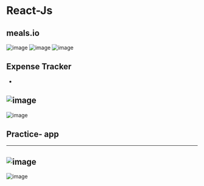 
# React-Js
## meals.io
![image](https://user-images.githubusercontent.com/56589966/233550624-3138570f-4699-4fb3-9c4a-917ddbe06e28.png)
![image](https://user-images.githubusercontent.com/56589966/233550685-22001232-e0aa-4440-ba3c-d1babd829c45.png)
![image](https://user-images.githubusercontent.com/56589966/233550761-df0ebd8d-579e-4d00-abd0-09dd76956dd5.png)


## Expense Tracker
-
![image](https://user-images.githubusercontent.com/56589966/229506006-293fe977-b848-4ff9-b075-58a5f0d4a97a.png)
-
![image](https://user-images.githubusercontent.com/56589966/229506066-6551fe97-c2e6-43af-8f94-8aa420511b7e.png)


## Practice- app
---------------------------------
![image](https://user-images.githubusercontent.com/56589966/229506441-737b972b-14b8-47c0-84a7-495c797e6f81.png)
-
![image](https://user-images.githubusercontent.com/56589966/229506484-f24303e2-bd86-4bc6-9b6a-526cc3d2136c.png)
